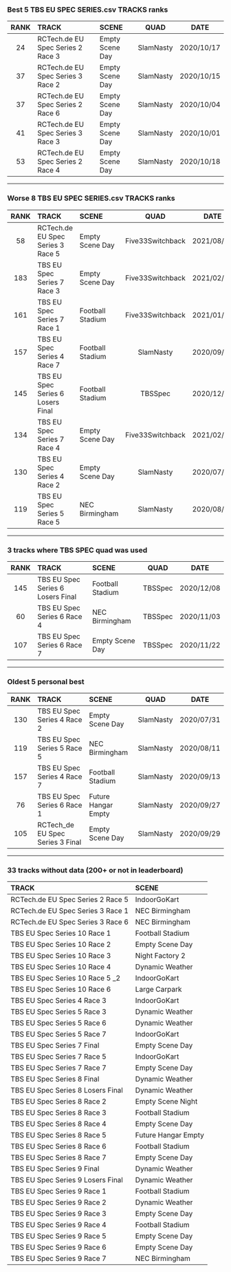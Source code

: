 ### Best 5 TBS EU SPEC SERIES.csv TRACKS ranks
|RANK|TRACK|SCENE|QUAD|DATE|
|:---:|:---|:---|:---:|:---:|
|24|RCTech.de EU Spec Series 2 Race 3|Empty Scene Day|SlamNasty|2020/10/17|
|37|RCTech.de EU Spec Series 3 Race 2|Empty Scene Day|SlamNasty|2020/10/15|
|37|RCTech.de EU Spec Series 2 Race 6|Empty Scene Day|SlamNasty|2020/10/04|
|41|RCTech.de EU Spec Series 3 Race 3|Empty Scene Day|SlamNasty|2020/10/01|
|53|RCTech.de EU Spec Series 2 Race 4|Empty Scene Day|SlamNasty|2020/10/18|
---
### Worse 8 TBS EU SPEC SERIES.csv TRACKS ranks
|RANK|TRACK|SCENE|QUAD|DATE|
|:---:|:---|:---|:---:|:---:|
|58|RCTech.de EU Spec Series 3 Race 5|Empty Scene Day|Five33Switchback|2021/08/16|
|183|TBS EU Spec Series 7 Race 3|Empty Scene Day|Five33Switchback|2021/02/02|
|161|TBS EU Spec Series 7 Race 1|Football Stadium|Five33Switchback|2021/01/23|
|157|TBS EU Spec Series 4 Race 7|Football Stadium|SlamNasty|2020/09/13|
|145|TBS EU Spec Series 6 Losers Final|Football Stadium|TBSSpec|2020/12/08|
|134|TBS EU Spec Series 7 Race 4|Empty Scene Day|Five33Switchback|2021/02/07|
|130|TBS EU Spec Series 4 Race 2|Empty Scene Day|SlamNasty|2020/07/31|
|119|TBS EU Spec Series 5 Race 5|NEC Birmingham|SlamNasty|2020/08/11|
---
### 3 tracks where TBS SPEC quad was used
|RANK|TRACK|SCENE|QUAD|DATE|
|:---:|:---|:---|:---:|:---:|
|145|TBS EU Spec Series 6 Losers Final|Football Stadium|TBSSpec|2020/12/08|
|60|TBS EU Spec Series 6 Race 4|NEC Birmingham|TBSSpec|2020/11/03|
|107|TBS EU Spec Series 6 Race 7|Empty Scene Day|TBSSpec|2020/11/22|
---
### Oldest 5 personal best
|RANK|TRACK|SCENE|QUAD|DATE|
|:---:|:---|:---|:---:|:---:|
|130|TBS EU Spec Series 4 Race 2|Empty Scene Day|SlamNasty|2020/07/31|
|119|TBS EU Spec Series 5 Race 5|NEC Birmingham|SlamNasty|2020/08/11|
|157|TBS EU Spec Series 4 Race 7|Football Stadium|SlamNasty|2020/09/13|
|76|TBS EU Spec Series 6 Race 1|Future Hangar Empty|SlamNasty|2020/09/27|
|105|RCTech_de EU Spec Series 3 Final|Empty Scene Day|SlamNasty|2020/09/29|
---
### 33 tracks without data (200+ or not in leaderboard)
|TRACK|SCENE|
|:---|:---|
|RCTech.de EU Spec Series 2 Race 5|IndoorGoKart|
|RCTech.de EU Spec Series 3 Race 1|NEC Birmingham|
|RCTech.de EU Spec Series 3 Race 6|NEC Birmingham|
|TBS EU Spec Series 10 Race 1|Football Stadium|
|TBS EU Spec Series 10 Race 2|Empty Scene Day|
|TBS EU Spec Series 10 Race 3|Night Factory 2|
|TBS EU Spec Series 10 Race 4|Dynamic Weather|
|TBS EU Spec Series 10 Race 5 _2|IndoorGoKart|
|TBS EU Spec Series 10 Race 6|Large Carpark|
|TBS EU Spec Series 4 Race 3|IndoorGoKart|
|TBS EU Spec Series 5 Race 3|Dynamic Weather|
|TBS EU Spec Series 5 Race 6|Dynamic Weather|
|TBS EU Spec Series 5 Race 7|IndoorGoKart|
|TBS EU Spec Series 7 Final |Empty Scene Day|
|TBS EU Spec Series 7 Race 5|IndoorGoKart|
|TBS EU Spec Series 7 Race 7|Empty Scene Day|
|TBS EU Spec Series 8 Final|Dynamic Weather|
|TBS EU Spec Series 8 Losers Final|Dynamic Weather|
|TBS EU Spec Series 8 Race 2|Empty Scene Night|
|TBS EU Spec Series 8 Race 3|Football Stadium|
|TBS EU Spec Series 8 Race 4|Empty Scene Day|
|TBS EU Spec Series 8 Race 5|Future Hangar Empty|
|TBS EU Spec Series 8 Race 6|Football Stadium|
|TBS EU Spec Series 8 Race 7|Empty Scene Day|
|TBS EU Spec Series 9 Final |Dynamic Weather|
|TBS EU Spec Series 9 Losers Final|Dynamic Weather|
|TBS EU Spec Series 9 Race 1|Football Stadium|
|TBS EU Spec Series 9 Race 2|Dynamic Weather|
|TBS EU Spec Series 9 Race 3|Empty Scene Day|
|TBS EU Spec Series 9 Race 4|Football Stadium|
|TBS EU Spec Series 9 Race 5|Empty Scene Day|
|TBS EU Spec Series 9 Race 6|Empty Scene Day|
|TBS EU Spec Series 9 Race 7|NEC Birmingham|

